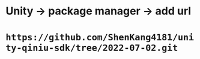 # Unity -> package manager -> add url
# `https://github.com/ShenKang4181/unity-qiniu-sdk/tree/2022-07-02.git`